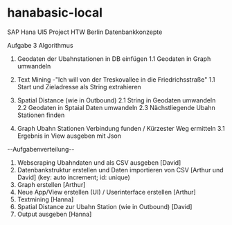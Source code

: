 # hanabasic-local
SAP Hana UI5 Project HTW Berlin Datenbankkonzepte


Aufgabe 3
Algorithmus

1. Geodaten der Ubahnstationen in DB einfügen
1.1 Geodaten in Graph umwandeln

1. Text Mining
-"Ich will von der Treskovallee in die Friedrichsstraße"
1.1 Start und Zieladresse als String extrahieren


2. Spatial Distance (wie in Outbound)
2.1 String in Geodaten umwandeln
2.2 Geodaten in Sptaial Daten umwandeln
2.3 Nächstliegende Ubahn Stationen finden

3. Graph Ubahn Stationen Verbindung funden / Kürzester Weg ermitteln
3.1 Ergebnis in View ausgeben mit Json


--Aufgabenverteilung--
1. Webscraping Ubahndaten und als CSV ausgeben [David]
2. Datenbankstruktur erstellen und Daten importieren von CSV [Arthur und David] (key: auto increment; id: unique)
3. Graph erstellen [Arthur]
4. Neue App/View erstellen (UI) / Userinterface erstellen [Arthur]
5. Textmining [Hanna]
6. Spatial Distance zur Ubahn Station (wie in Outbound) [David]
7. Output ausgeben [Hanna]


